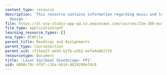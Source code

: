 ```yaml
---
content_type: resource
description: 'This resource contains information regarding music and technology: Sound
  design.'
file: https://ol-ocw-studio-app-qa.s3.amazonaws.com/courses/21m-380-music-and-technology-sound-design-spring-2016/d688c70c4f87c16abb148029286efdc0_MIT21M_380S16_assn_fp1sail.pdf
file_type: application/pdf
learning_resource_types: []
ocw_type: OCWFile
parent_title: Readings and Assignments
parent_type: CourseSection
parent_uid: cf15ea27-ab5d-b27b-a2b2-eefe4e862776
resourcetype: Document
title: 'Laser Sailboat Soundscape: FP1'
uid: d688c70c-4f87-c16a-bb14-8029286efdc0
---
```

